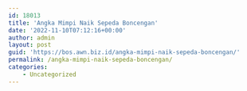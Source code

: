 ```yaml
---
id: 18013
title: 'Angka Mimpi Naik Sepeda Boncengan'
date: '2022-11-10T07:12:16+00:00'
author: admin
layout: post
guid: 'https://bos.awn.biz.id/angka-mimpi-naik-sepeda-boncengan/'
permalink: /angka-mimpi-naik-sepeda-boncengan/
categories:
    - Uncategorized
---
```


